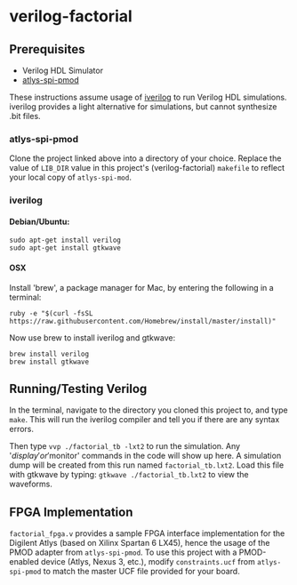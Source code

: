 # verilog-factorial

## Prerequisites

  * Verilog HDL Simulator
  * [atlys-spi-pmod](http://github.com/alexanderkoumis/atlys-spi-pmod "atlys-spi-pmod")

These instructions assume usage of [iverilog](http://iverilog.icarus.com/ "iverilog.com") to run Verilog HDL simulations. iverilog provides a light alternative for simulations, but cannot synthesize .bit files.

### atlys-spi-pmod

Clone the project linked above into a directory of your choice. Replace the value of `LIB_DIR` value in this project's (verilog-factorial) `makefile` to reflect your local copy of `atlys-spi-mod`.

### iverilog

#### Debian/Ubuntu:

```
sudo apt-get install verilog
sudo apt-get install gtkwave
```

#### OSX

Install 'brew', a package manager for Mac, by entering the following in a terminal:

```
ruby -e "$(curl -fsSL https://raw.githubusercontent.com/Homebrew/install/master/install)"
```

Now use brew to install iverilog and gtkwave:

```
brew install verilog
brew install gtkwave
```

## Running/Testing Verilog

In the terminal, navigate to the directory you cloned this project to, and type `make`. This will run the iverilog compiler and tell you if there are any syntax errors.

Then type `vvp ./factorial_tb -lxt2` to run the simulation. Any '$display' or '$monitor' commands in the code will show up here. A simulation dump will be created from this run named `factorial_tb.lxt2`. Load this file with gtkwave by typing: `gtkwave ./factorial_tb.lxt2` to view the waveforms.

## FPGA Implementation

`factorial_fpga.v` provides a sample FPGA interface implementation for the Digilent Atlys (based on Xilinx Spartan 6 LX45), hence the usage of the PMOD adapter from `atlys-spi-pmod`. To use this project with a PMOD-enabled device (Atlys, Nexus 3, etc.), modify `constraints.ucf` from `atlys-spi-pmod` to match the master UCF file provided for your board.